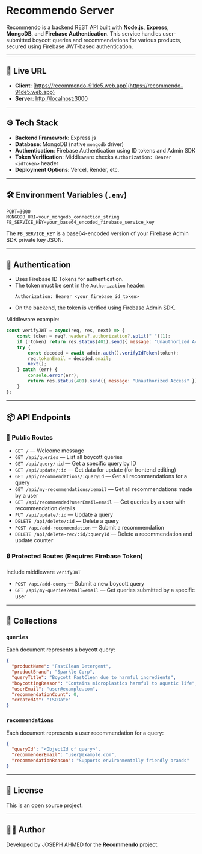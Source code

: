 # Recommendo Server

Recommendo is a backend REST API built with **Node.js**, **Express**, **MongoDB**, and **Firebase Authentication**. This service handles user-submitted boycott queries and recommendations for various products, secured using Firebase JWT-based authentication.

---

## 🔗 Live URL

- **Client**: [https://recommendo-91de5.web.app](https://recommendo-91de5.web.app)
- **Server**: [http://localhost:3000](http://localhost:3000)

---

## ⚙️ Tech Stack

- **Backend Framework**: Express.js
- **Database**: MongoDB (native `mongodb` driver)
- **Authentication**: Firebase Authentication using ID tokens and Admin SDK
- **Token Verification**: Middleware checks `Authorization: Bearer <idToken>` header
- **Deployment Options**: Vercel, Render, etc.

---

## 🛠️ Environment Variables (`.env`)

```env
PORT=3000
MONGODB_URI=your_mongodb_connection_string
FB_SERVICE_KEY=your_base64_encoded_firebase_service_key
```

The `FB_SERVICE_KEY` is a base64-encoded version of your Firebase Admin SDK private key JSON.

---

## 🔐 Authentication

- Uses Firebase ID Tokens for authentication.
- The token must be sent in the `Authorization` header:
  ```http
  Authorization: Bearer <your_firebase_id_token>
  ```
- On the backend, the token is verified using Firebase Admin SDK.

Middleware example:

```js
const verifyJWT = async(req, res, next) => {
    const token = req?.headers?.authorization?.split(" ")[1];
    if (!token) return res.status(401).send({ message: "Unauthorized Access" });
    try {
        const decoded = await admin.auth().verifyIdToken(token);
        req.tokenEmail = decoded.email;
        next();
    } catch (err) {
        console.error(err);
        return res.status(401).send({ message: "Unauthorized Access" });
    }
};
```

---

## 📦 API Endpoints

### 🔹 Public Routes

- `GET /` — Welcome message
- `GET /api/queries` — List all boycott queries
- `GET /api/query/:id` — Get a specific query by ID
- `GET /api/update/:id` — Get data for update (for frontend editing)
- `GET /api/recommendations/:queryId` — Get all recommendations for a query
- `GET /api/my-recommendations/:email` — Get all recommendations made by a user
- `GET /api/recommended?userEmail=email` — Get queries by a user with recommendation details
- `PUT /api/update/:id` — Update a query
- `DELETE /api/delete/:id` — Delete a query
- `POST /api/add-recommendation` — Submit a recommendation
- `DELETE /api/delete-rec/:id/:queryId` — Delete a recommendation and update counter

### 🔒 Protected Routes (Requires Firebase Token)

Include middleware `verifyJWT`

- `POST /api/add-query` — Submit a new boycott query
- `GET /api/my-queries?email=email` — Get queries submitted by a specific user


---

## 🧱 Collections

### `queries`

Each document represents a boycott query:

```json
{
  "productName": "FastClean Detergent",
  "productBrand": "Sparkle Corp",
  "queryTitle": "Boycott FastClean due to harmful ingredients",
  "boycottingReason": "Contains microplastics harmful to aquatic life",
  "userEmail": "user@example.com",
  "recommendationCount": 0,
  "createdAt": "ISODate"
}
```

### `recommendations`

Each document represents a user recommendation for a query:

```json
{
  "queryId": "<ObjectId of query>",
  "recommenderEmail": "user@example.com",
  "recommendationReason": "Supports environmentally friendly brands"
}
```

---

## 📜 License

This is an open source project.

---

## 👨‍💻 Author

Developed by JOSEPH AHMED for the **Recommendo** project.

